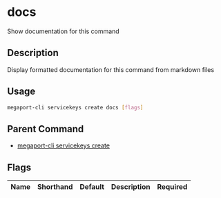 # docs

Show documentation for this command

## Description

Display formatted documentation for this command from markdown files

## Usage

```sh
megaport-cli servicekeys create docs [flags]
```


## Parent Command

* [megaport-cli servicekeys create](megaport-cli_servicekeys_create.md)
## Flags

| Name | Shorthand | Default | Description | Required |
|------|-----------|---------|-------------|----------|

